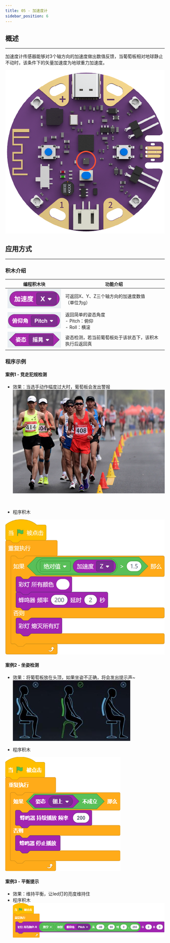 ```yaml
---
title: 05 - 加速度计
sidebar_position: 6
---
```





## 概述

---

加速度计传感器能够对3个轴方向的加速度做出数值反馈，当葡萄板相对地球静止不动时，该条件下的矢量加速度为地球重力加速度。

![资源 9.png](1673508393904-755b9b08-34f0-49b5-b74b-22c77ced6eab.png)




## 应用方式

---



### 积木介绍
| **编程积木块** | **功能介绍** |
| --- | --- |
| ![image.png](1673510798426-1cd9ab15-9ce3-4643-92f1-cabddd67b82b.png) | 可返回X、Y、Z三个轴方向的加速度数值<br />（单位为g） |
| ![image.png](1673510807814-3692f650-5c46-4524-b5e0-a8006a2856c7.png) | 返回简单的姿态角度<br />- Pitch：俯仰<br />- Roll：横滚<br /> |
| ![image.png](1673510813068-5b15e743-6415-4fec-bf39-507c64b75ef5.png) | 姿态检测，若当前葡萄板处于该状态下，该积木执行后返回真 |





### 程序示例


#### 案例1 - 竞走犯规检测

- 效果：当选手动作幅度过大时，葡萄板会发出警报<br />![image.png](1670322135393-aeae8b24-2613-4f48-8cd7-ee54fba9e565.png)

<br />

- 程序积木

![2022-12-06_17-34-42.jpg](1670322007558-50ef9572-c1b5-4e14-9d9c-5c772254fe09.jpeg)



#### 案例2 - 坐姿检测

- 效果：将葡萄板放在头顶，如果坐姿不正确，将会发出提示声~<br />![image.png](1670298497683-63f8489f-f069-4f07-a2d2-63018be4d5a2.png)

- 程序积木

![screenshoot-2211301824.png](1669803878380-6c9e14aa-8cb1-4b21-8469-68e461ad9c55.png)



#### 案例3 - 平衡提示

- 效果：维持平衡，让led灯的亮度维持住
- 程序积木<br />![screenshoot-2211301834.png](1669804482352-fc0d2913-cfaa-40c7-8f54-729a02324d49.png)
